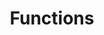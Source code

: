 ---
title: Functions
content-type: "js-doc"
order: 5

include: connect/js-function.html

sections:
  - content: "The JavaScript client supports the functions listed below. All of the functions expect an `options` object as the only argument and return a `Promise`."
---